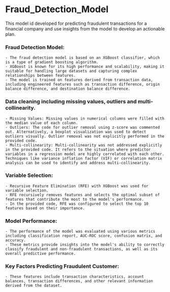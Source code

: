 # Fraud_Detection_Model
This model id developed for predicting fraudulent transactions for a financial company and use insights from the model to develop an actionable plan.

### Fraud Detection Model:
    - The fraud detection model is based on an XGBoost classifier, which is a type of gradient boosting algorithm.
    - XGBoost is known for its high performance and scalability, making it suitable for handling large datasets and capturing complex relationships between features.
    - The model is trained on features derived from transaction data, including engineered features such as transaction difference, origin balance difference, and destination balance difference.

### Data cleaning including missing values, outliers and multi-collinearity. 
    - Missing Values: Missing values in numerical columns were filled with the median value of each column.
    - Outliers: The code for outlier removal using z-score was commented out. Alternatively, a boxplot visualization was used to detect outliers visually. Outlier removal was not explicitly performed in the provided code.
    - Multi-collinearity: Multi-collinearity was not addressed explicitly in the provided code. It refers to the situation where predictor variables in a regression model are highly correlated with each other. Techniques like variance inflation factor (VIF) or correlation matrix analysis can be used to identify and address multi-collinearity.

### Variable Selection:
    - Recursive Feature Elimination (RFE) with XGBoost was used for variable selection.
    - RFE recursively removes features and selects the optimal subset of features that contribute the most to the model's performance.
    - In the provided code, RFE was configured to select the top 10 features based on their importance.

### Model Performance:
    - The performance of the model was evaluated using various metrics including classification report, AUC-ROC score, confusion matrix, and accuracy.
    - These metrics provide insights into the model's ability to correctly classify fraudulent and non-fraudulent transactions, as well as its overall predictive performance.

### Key Factors Predicting Fraudulent Customer:
    - These features include transaction characteristics, account balances, transaction differences, and other relevant information derived from the dataset.


